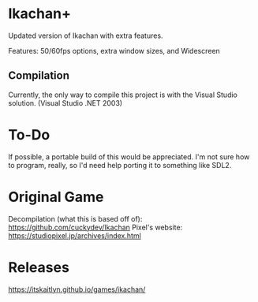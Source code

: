 # Ikachan+
Updated version of Ikachan with extra features.

Features: 50/60fps options, extra window sizes, and Widescreen

## Compilation
Currently, the only way to compile this project is with the Visual Studio solution. (Visual Studio .NET 2003)

# To-Do
If possible, a portable build of this would be appreciated. I'm not sure how to program, really, so I'd need help porting it to something like SDL2.

# Original Game
Decompilation (what this is based off of): https://github.com/cuckydev/Ikachan
Pixel's website: https://studiopixel.jp/archives/index.html

# Releases
https://itskaitlyn.github.io/games/ikachan/
